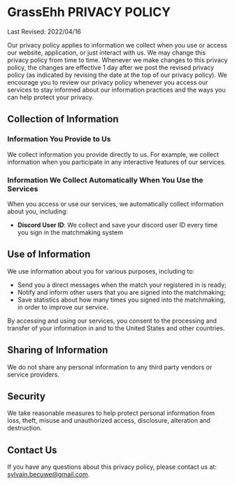 # GrassEhh PRIVACY POLICY

Last Revised: 2022/04/16

Our privacy policy applies to information we collect when you use or access our website, application, or just interact with us. We may change this privacy policy from time to time. Whenever we make changes to this privacy policy, the changes are effective 1 day after we post the revised privacy policy (as indicated by revising the date at the top of our privacy policy). We encourage you to review our privacy policy whenever you access our services to stay informed about our information practices and the ways you can help protect your privacy.

## Collection of Information

### Information You Provide to Us

We collect information you provide directly to us. For example, we collect information when you participate in any interactive features of our services.

### Information We Collect Automatically When You Use the Services

When you access or use our services, we automatically collect information about you, including:

* **Discord User ID**: We collect and save your discord user ID every time you sign in the matchmaking system

## Use of Information

We use information about you for various purposes, including to:

* Send you a direct messages when the match your registered in is ready;
* Notify and inform other users that you are signed into the matchmaking;
* Save statistics about how many times you signed into the matchmaking, in order to improve our service.

By accessing and using our services, you consent to the processing and transfer of your information in and to the United States and other countries.

## Sharing of Information

We do not share any personal information to any third party vendors or service providers.

## Security

We take reasonable measures to help protect personal information from loss, theft, misuse and unauthorized access, disclosure, alteration and destruction.

## Contact Us

If you have any questions about this privacy policy, please contact us at:  sylvain.becuwe@gmail.com.